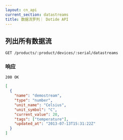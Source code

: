 ```yaml
---
layout: cn_api
current_section: datastreams
title: 数据流罗列｜ Dotide API
---
```


## 列出所有数据流

    GET /products/:product/devices/:serial/datastreams

### 响应

    200 OK

```json
[
  {
    "name": "demostream",
    "type": "number",
    "unit_name": "Celsius",
    "unit_symbol": "C",
    "current_value": 20,
    "tags": ["temperature"],
    "updated_at": "2013-07-13T15:31:22Z"
  }
]
```
